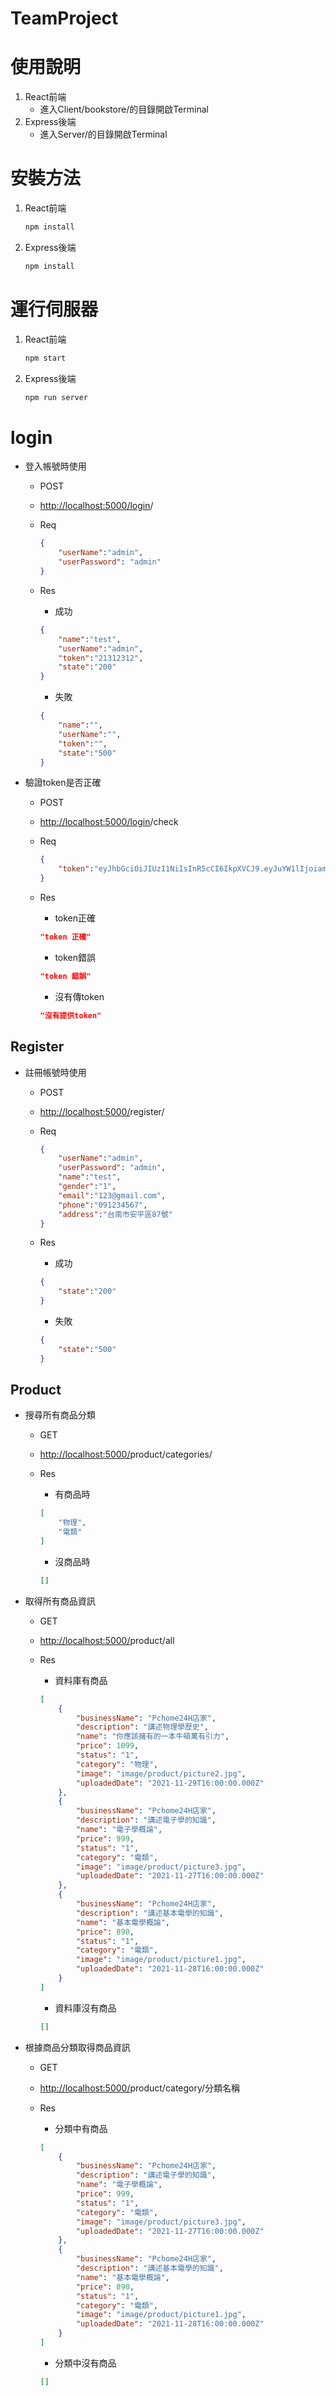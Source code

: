 # TeamProject

# 使用說明

1. React前端
    - 進入Client/bookstore/的目錄開啟Terminal
2. Express後端
    - 進入Server/的目錄開啟Terminal

# 安裝方法

1. React前端
    
    ```bash
    npm install
    ```
    
2. Express後端
    
    ```bash
    npm install
    ```
    

# 運行伺服器

1. React前端
    
    ```bash
    npm start
    ```
    
2. Express後端
    
    ```bash
    npm run server
    ```
    

# login

- 登入帳號時使用
    - POST
    - [http://localhost:5000/login](http://localhost:5000/login)/
    - Req
        
        ```json
        {
            "userName":"admin",
            "userPassword": "admin"
        }
        ```
        
    - Res
        - 成功
        
        ```json
        {
            "name":"test",
            "userName":"admin",
            "token":"21312312",
            "state":"200"
        }
        ```
        
        - 失敗
        
        ```json
        {
            "name":"",
            "userName":"",
            "token":"",
            "state":"500"
        }
        ```

- 驗證token是否正確
    - POST
    - [http://localhost:5000/login](http://localhost:5000/login)/check
    - Req
        
        ```json
        {
            "token":"eyJhbGciOiJIUzI1NiIsInR5cCI6IkpXVCJ9.eyJuYW1lIjoiam9zZXBoIiwidXNlck5hbWUiOiJkYW5kaW5wb3dlcjEyMyIsImVtYWlsIjoidG9taG90MjQ2QGdtYWlsLmNvbSIsImlhdCI6MTYzODI4OTU4NCwiZXhwIjoxNjM4Mzc1OTg0fQ.T554S5M_JRFSXmnao8O0ctH3l6ktXNj_zRE7zlPd8h4"
        }
        ```
        
    - Res
        - token正確
        
        ```json
        "token 正確"
        ```
        
        - token錯誤
        
        ```json
        "token 錯誤"
        ```
        
        - 沒有傳token
        
        ```json
        "沒有提供token"
        ```
        

## Register

- 註冊帳號時使用
    - POST
    - [http://localhost:5000/](http://localhost:5000/login)register/
    - Req
        
        ```json
        {
            "userName":"admin",
            "userPassword": "admin",
            "name":"test",
            "gender":"1",
            "email":"123@gmail.com",
            "phone":"091234567",
            "address":"台南市安平區87號"
        }
        ```
        
    - Res
        - 成功
        
        ```json
        {
            "state":"200"
        }
        ```
        
        - 失敗
        
        ```json
        {
            "state":"500"
        }
        ```
        

## Product

- 搜尋所有商品分類
    - GET
    - [http://localhost:5000/](http://localhost:5000/login)product/categories/
        
        
    - Res
        - 有商品時
        
        ```json
        [
            "物理",
            "電類"
        ]
        ```
        
        - 沒商品時
        
        ```json
        []
        ```

- 取得所有商品資訊
    - GET
    - [http://localhost:5000/](http://localhost:5000/login)product/all
    - Res
        - 資料庫有商品
        
        ```json
        [
        	{
                "businessName": "Pchome24H店家",
                "description": "講述物理學歷史",
                "name": "你應該擁有的一本牛頓萬有引力",
                "price": 1099,
                "status": "1",
                "category": "物理",
                "image": "image/product/picture2.jpg",
                "uploadedDate": "2021-11-29T16:00:00.000Z"
            },
            {
                "businessName": "Pchome24H店家",
                "description": "講述電子學的知識",
                "name": "電子學概論",
                "price": 999,
                "status": "1",
                "category": "電類",
                "image": "image/product/picture3.jpg",
                "uploadedDate": "2021-11-27T16:00:00.000Z"
            },
            {
                "businessName": "Pchome24H店家",
                "description": "講述基本電學的知識",
                "name": "基本電學概論",
                "price": 890,
                "status": "1",
                "category": "電類",
                "image": "image/product/picture1.jpg",
                "uploadedDate": "2021-11-28T16:00:00.000Z"
            }
        ]
        ```
        
        - 資料庫沒有商品
        
        ```json
        []
        ```   

- 根據商品分類取得商品資訊
    - GET
    - [http://localhost:5000/](http://localhost:5000/login)product/category/分類名稱
    - Res
        - 分類中有商品
        
        ```json
        [
            {
                "businessName": "Pchome24H店家",
                "description": "講述電子學的知識",
                "name": "電子學概論",
                "price": 999,
                "status": "1",
                "category": "電類",
                "image": "image/product/picture3.jpg",
                "uploadedDate": "2021-11-27T16:00:00.000Z"
            },
            {
                "businessName": "Pchome24H店家",
                "description": "講述基本電學的知識",
                "name": "基本電學概論",
                "price": 890,
                "status": "1",
                "category": "電類",
                "image": "image/product/picture1.jpg",
                "uploadedDate": "2021-11-28T16:00:00.000Z"
            }
        ]
        ```
        
        - 分類中沒有商品
        
        ```json
        []
        ```

